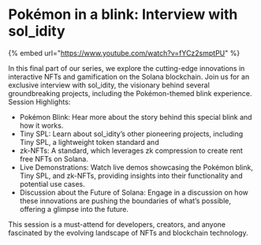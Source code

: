 # Pokémon in a blink: Interview with sol\_idity

{% embed url="https://www.youtube.com/watch?v=fYCz2smptPU" %}

In this final part of our series, we explore the cutting-edge innovations in interactive NFTs and gamification on the Solana blockchain. Join us for an exclusive interview with sol\_idity, the visionary behind several groundbreaking projects, including the Pokémon-themed blink experience. Session Highlights:

* Pokémon Blink: Hear more about the story behind this special blink and how it works.
* Tiny SPL: Learn about sol\_idity’s other pioneering projects, including Tiny SPL, a lightweight token standard and
* zk-NFTs: A standard, which leverages zk compression to create rent free NFTs on Solana.
* Live Demonstrations: Watch live demos showcasing the Pokémon blink, Tiny SPL, and zk-NFTs, providing insights into their functionality and potential use cases.
* Discussion about the Future of Solana: Engage in a discussion on how these innovations are pushing the boundaries of what’s possible, offering a glimpse into the future.

This session is a must-attend for developers, creators, and anyone fascinated by the evolving landscape of NFTs and blockchain technology.
